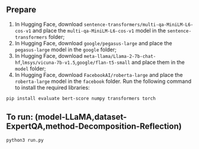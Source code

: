 ## Prepare

1. In Hugging Face, download `sentence-transformers/multi-qa-MiniLM-L6-cos-v1` and place the `multi-qa-MiniLM-L6-cos-v1` model in the `sentence-transformers` folder;
2. In Hugging Face, download `google/pegasus-large` and place the `pegasus-large` model in the `google` folder;
3. In Hugging Face, download `meta-llama/Llama-2-7b-chat-hf`,`lmsys/vicuna-7b-v1.5`,`google/flan-t5-small` and place them in the `model` folder;
4. In Hugging Face, download `FacebookAI/roberta-large` and place the `roberta-large` model in the `facebook` folder. Run the following command to install the required libraries:

```bash
pip install evaluate bert-score numpy transformers torch
```

## To run: (model-LLaMA,dataset-ExpertQA,method-Decomposition-Reflection)

```bash
python3 run.py
```
